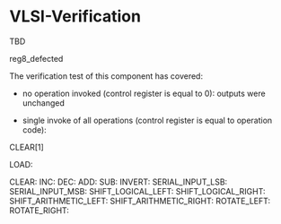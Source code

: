 # VLSI-Verification
TBD

reg8_defected

The verification test of this component has covered:
 - no operation invoked (control register is equal to 0):
    outputs were unchanged

 - single invoke of all operations (control register is equal to operation code):

CLEAR[1]

LOAD:


CLEAR:
INC:
DEC:
ADD:
SUB:
INVERT:
SERIAL_INPUT_LSB:
SERIAL_INPUT_MSB:
SHIFT_LOGICAL_LEFT:
SHIFT_LOGICAL_RIGHT:
SHIFT_ARITHMETIC_LEFT:
SHIFT_ARITHMETIC_RIGHT:
ROTATE_LEFT:
ROTATE_RIGHT: